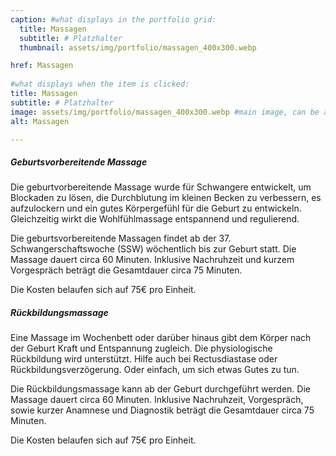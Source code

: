 ```yaml
---
caption: #what displays in the portfolio grid:
  title: Massagen
  subtitle: # Platzhalter
  thumbnail: assets/img/portfolio/massagen_400x300.webp

href: Massagen
  
#what displays when the item is clicked:
title: Massagen
subtitle: # Platzhalter
image: assets/img/portfolio/massagen_400x300.webp #main image, can be a link or a file in assets/img/portfolio
alt: Massagen

---
```


##### Geburtsvorbereitende Massage

Die geburtvorbereitende Massage wurde für Schwangere entwickelt, um Blockaden zu lösen, die Durchblutung im kleinen Becken zu verbessern, es aufzulockern und ein gutes Körpergefühl für die Geburt zu entwickeln. Gleichzeitig wirkt die Wohlfühlmassage entspannend und regulierend.

Die geburtsvorbereitende Massagen findet ab der 37. Schwangerschaftswoche (SSW) wöchentlich bis zur Geburt statt. Die Massage dauert circa 60 Minuten. Inklusive Nachruhzeit und kurzem Vorgespräch beträgt die Gesamtdauer circa 75 Minuten.

Die Kosten belaufen sich auf 75€ pro Einheit.

##### Rückbildungsmassage

Eine Massage im Wochenbett oder darüber hinaus gibt dem Körper nach der Geburt Kraft und Entspannung zugleich. Die physiologische Rückbildung wird unterstützt. Hilfe auch bei Rectusdiastase oder Rückbildungsverzögerung. Oder einfach, um sich etwas Gutes zu tun.

Die Rückbildungsmassage kann ab der Geburt durchgeführt werden. Die Massage dauert circa 60 Minuten. Inklusive Nachruhzeit, Vorgespräch, sowie kurzer Anamnese und Diagnostik beträgt die Gesamtdauer circa 75 Minuten.

Die Kosten belaufen sich auf 75€ pro Einheit.